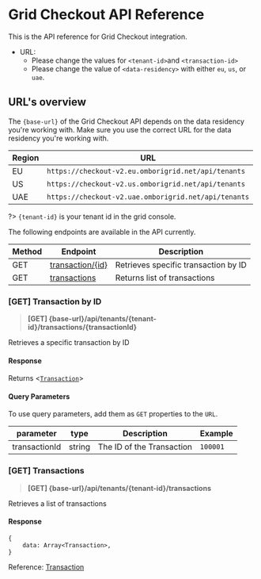 # Grid Checkout API Reference

This is the API reference for Grid Checkout integration.

- URL:
  - Please change the values for `<tenant-id>`and `<transaction-id>`
  - Please change the value of `<data-residency>` with either `eu`, `us`, or `uae`.

## URL's overview

The `{base-url}` of the Grid Checkout API depends on the data residency you're working with. Make sure you use the correct URL for the data residency you're working with.

| Region | URL                                                  |
| ------ | ---------------------------------------------------- |
| EU     | `https://checkout-v2.eu.omborigrid.net/api/tenants`  |
| US     | `https://checkout-v2.us.omborigrid.net/api/tenants`  |
| UAE    | `https://checkout-v2.uae.omborigrid.net/api/tenants` |

?> `{tenant-id}` is your tenant id in the grid console.

The following endpoints are available in the API currently.

| Method | Endpoint                                                        | Description                          |
| ------ | --------------------------------------------------------------- | ------------------------------------ |
| GET    | [transaction/{id}](/grid-checkout/api?id=get-transaction-by-id) | Retrieves specific transaction by ID |
| GET    | [transactions](/grid-checkout/api?id=get-transactions)          | Returns list of transactions         |

### [GET] Transaction by ID

> **[GET] {base-url}/api/tenants/{tenant-id}/transactions/{transactionId}**

Retrieves a specific transaction by ID

#### Response

Returns <[`Transaction`](/grid-checkout/data-model?id=transaction)>

#### Query Parameters

To use query parameters, add them as `GET` properties to the `URL`.

| parameter     | type   | Description               | Example  |
| ------------- | ------ | ------------------------- | -------- |
| transactionId | string | The ID of the Transaction | `100001` |

### [GET] Transactions

> **[GET] {base-url}/api/tenants/{tenant-id}/transactions**

Retrieves a list of transactions

#### Response

```
{
    data: Array<Transaction>,
}
```

Reference: [Transaction](/grid-checkout/data-model?id=TransactionResponse)
